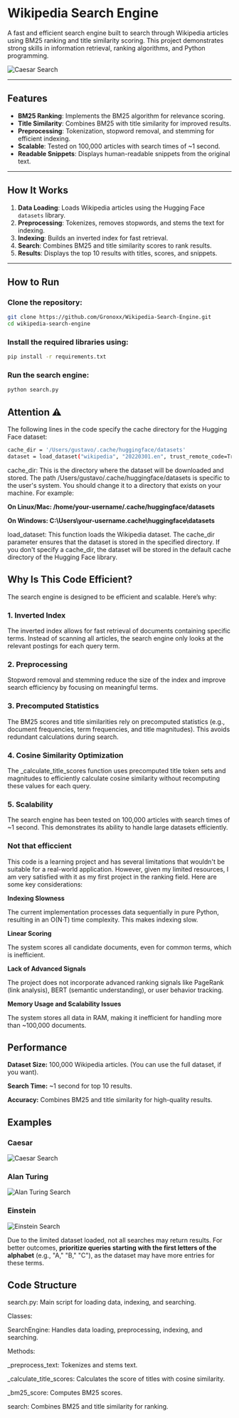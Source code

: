# Wikipedia Search Engine

A fast and efficient search engine built to search through Wikipedia articles using BM25 ranking and title similarity scoring. This project demonstrates strong skills in information retrieval, ranking algorithms, and Python programming.

![Caesar Search](./readme_images/caesar_search.png)

---

## **Features**
- **BM25 Ranking**: Implements the BM25 algorithm for relevance scoring.
- **Title Similarity**: Combines BM25 with title similarity for improved results.
- **Preprocessing**: Tokenization, stopword removal, and stemming for efficient indexing.
- **Scalable**: Tested on 100,000 articles with search times of ~1 second.
- **Readable Snippets**: Displays human-readable snippets from the original text.

---

## **How It Works**
1. **Data Loading**: Loads Wikipedia articles using the Hugging Face `datasets` library.
2. **Preprocessing**: Tokenizes, removes stopwords, and stems the text for indexing.
3. **Indexing**: Builds an inverted index for fast retrieval.
4. **Search**: Combines BM25 and title similarity scores to rank results.
5. **Results**: Displays the top 10 results with titles, scores, and snippets.

---

## **How to Run**

### Clone the repository:

```bash
git clone https://github.com/Gronoxx/Wikipedia-Search-Engine.git
cd wikipedia-search-engine
```

### Install the required libraries using:
```bash
pip install -r requirements.txt
```

### Run the search engine:

```bash
python search.py
```

## Attention ⚠️

The following lines in the code specify the cache directory for the Hugging Face dataset:

```bash
cache_dir = '/Users/gustavo/.cache/huggingface/datasets'
dataset = load_dataset("wikipedia", "20220301.en", trust_remote_code=True, cache_dir=cache_dir)
```

cache_dir: This is the directory where the dataset will be downloaded and stored. The path /Users/gustavo/.cache/huggingface/datasets is specific to the user's system. You should change it to a directory that exists on your machine. For example:

**On Linux/Mac: /home/your-username/.cache/huggingface/datasets**

**On Windows: C:\Users\your-username\.cache\huggingface\datasets**

load_dataset: This function loads the Wikipedia dataset. The cache_dir parameter ensures that the dataset is stored in the specified directory. If you don't specify a cache_dir, the dataset will be stored in the default cache directory of the Hugging Face library.

## Why Is This Code Efficient?

The search engine is designed to be efficient and scalable. Here’s why:

### 1. Inverted Index

The inverted index allows for fast retrieval of documents containing specific terms. Instead of scanning all articles, the search engine only looks at the relevant postings for each query term.

### 2. Preprocessing

Stopword removal and stemming reduce the size of the index and improve search efficiency by focusing on meaningful terms.

### 3. Precomputed Statistics

The BM25 scores and title similarities rely on precomputed statistics (e.g., document frequencies, term frequencies, and title magnitudes). This avoids redundant calculations during search.

### 4. Cosine Similarity Optimization

The _calculate_title_scores function uses precomputed title token sets and magnitudes to efficiently calculate cosine similarity without recomputing these values for each query.

### 5. Scalability

The search engine has been tested on 100,000 articles with search times of ~1 second. This demonstrates its ability to handle large datasets efficiently.

### Not that efficcient

This code is a learning project and has several limitations that wouldn't be suitable for a real-world application. However, given my limited resources, I am very satisfied with it as my first project in the ranking field. Here are some key considerations:

**Indexing Slowness**

The current implementation processes data sequentially in pure Python, resulting in an O(N·T) time complexity. This makes indexing slow.

**Linear Scoring**

The system scores all candidate documents, even for common terms, which is inefficient.

**Lack of Advanced Signals**

The project does not incorporate advanced ranking signals like PageRank (link analysis), BERT (semantic understanding), or user behavior tracking.

**Memory Usage and Scalability Issues**

The system stores all data in RAM, making it inefficient for handling more than ~100,000 documents.


## Performance

**Dataset Size:** 100,000 Wikipedia articles. (You can use the full dataset, if you want).

**Search Time:** ~1 second for top 10 results.

**Accuracy:** Combines BM25 and title similarity for high-quality results.

## Examples

### Caesar

![Caesar Search](./readme_images/caesar_search.png)

### Alan Turing

![Alan Turing Search](./readme_images/alan_turing_search.png)

### Einstein

![Einstein Search](./readme_images/einstein_search.png)


Due to the limited dataset loaded, not all searches may return results. For better outcomes, **prioritize queries starting with the first letters of the alphabet** (e.g., "A," "B," "C"), as the dataset may have more entries for these terms.

## Code Structure

search.py: Main script for loading data, indexing, and searching.

Classes:

SearchEngine: Handles data loading, preprocessing, indexing, and searching.

Methods:

_preprocess_text: Tokenizes and stems text.

_calculate_title_scores: Calculates the score of titles with cosine similarity.

_bm25_score: Computes BM25 scores.

search: Combines BM25 and title similarity for ranking.

